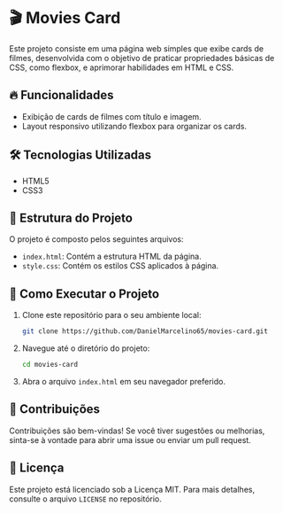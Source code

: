 # 🎬 Movies Card

Este projeto consiste em uma página web simples que exibe cards de filmes, desenvolvida com o objetivo de praticar propriedades básicas de CSS, como flexbox, e aprimorar habilidades em HTML e CSS.

## 🔥 Funcionalidades

- Exibição de cards de filmes com título e imagem.
- Layout responsivo utilizando flexbox para organizar os cards.

## 🛠️ Tecnologias Utilizadas

- HTML5
- CSS3

## 📁 Estrutura do Projeto

O projeto é composto pelos seguintes arquivos:

- `index.html`: Contém a estrutura HTML da página.
- `style.css`: Contém os estilos CSS aplicados à página.

## 🚀 Como Executar o Projeto

1. Clone este repositório para o seu ambiente local:

   ```bash
   git clone https://github.com/DanielMarcelino65/movies-card.git
   ```

2. Navegue até o diretório do projeto:

   ```bash
   cd movies-card
   ```

3. Abra o arquivo `index.html` em seu navegador preferido.

## 🤝 Contribuições

Contribuições são bem-vindas! Se você tiver sugestões ou melhorias, sinta-se à vontade para abrir uma issue ou enviar um pull request.

## 📄 Licença

Este projeto está licenciado sob a Licença MIT. Para mais detalhes, consulte o arquivo `LICENSE` no repositório.

